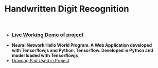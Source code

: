 <h1>Handwritten Digit Recognition</h1>
<br>
<ul>
  <li><a href="https://tarun-bisht.github.io/DigitRecognition/"><h3>Live Working Demo of project</h3></a></li>
  <li><b>Neural Network Hello World Program. A Web Application developed with Tensorflowjs and Python, Tensorflow. Developed in Python and model loaded with
    Tensorflowjs</b></li>
  <li><a href="https://github.com/tarun-bisht/SimpleDrawingPad">Drawing Pad Used in Project</a></li>
</ul>
